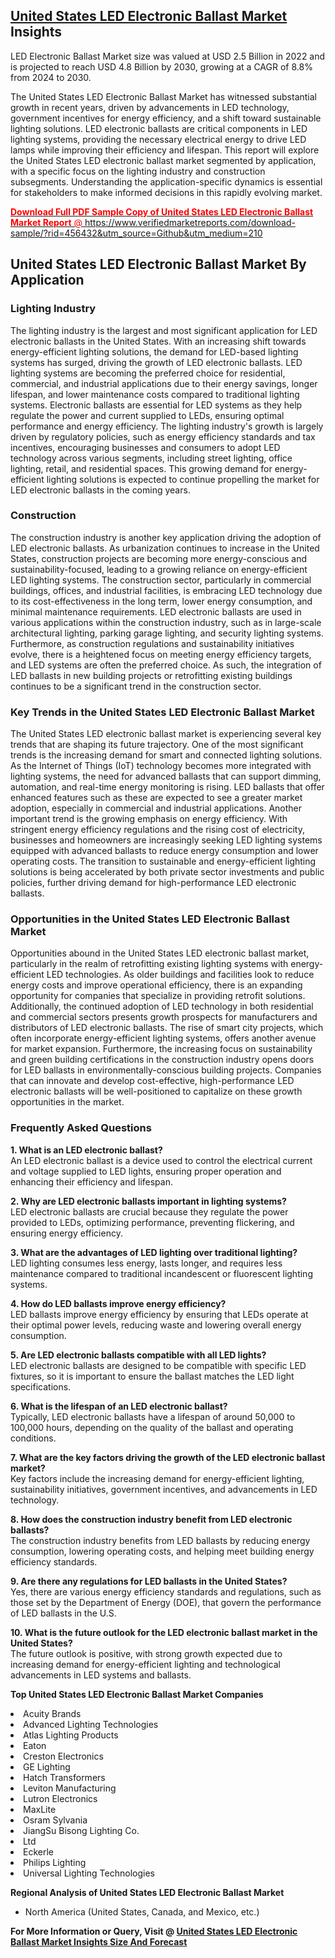 <h2><a href="https://www.verifiedmarketreports.com/download-sample/?rid=456432&amp;utm_source=Github&amp;utm_medium=210" target="_blank">United States LED Electronic Ballast Market</a> Insights</h2><p>LED Electronic Ballast Market size was valued at USD 2.5 Billion in 2022 and is projected to reach USD 4.8 Billion by 2030, growing at a CAGR of 8.8% from 2024 to 2030.</p><p><p>The United States LED Electronic Ballast Market has witnessed substantial growth in recent years, driven by advancements in LED technology, government incentives for energy efficiency, and a shift toward sustainable lighting solutions. LED electronic ballasts are critical components in LED lighting systems, providing the necessary electrical energy to drive LED lamps while improving their efficiency and lifespan. This report will explore the United States LED electronic ballast market segmented by application, with a specific focus on the lighting industry and construction subsegments. Understanding the application-specific dynamics is essential for stakeholders to make informed decisions in this rapidly evolving market. <a href="#"><p><span class=""><span style="color: #ff0000;"><strong>Download Full PDF Sample Copy of United States LED Electronic Ballast Market Report</strong> @ </span><a href="https://www.verifiedmarketreports.com/download-sample/?rid=456432&amp;utm_source=Github&amp;utm_medium=210" target="_blank">https://www.verifiedmarketreports.com/download-sample/?rid=456432&amp;utm_source=Github&amp;utm_medium=210</a></span></p></a></p><h2>United States LED Electronic Ballast Market By Application</h2><h3>Lighting Industry</h3><p>The lighting industry is the largest and most significant application for LED electronic ballasts in the United States. With an increasing shift towards energy-efficient lighting solutions, the demand for LED-based lighting systems has surged, driving the growth of LED electronic ballasts. LED lighting systems are becoming the preferred choice for residential, commercial, and industrial applications due to their energy savings, longer lifespan, and lower maintenance costs compared to traditional lighting systems. Electronic ballasts are essential for LED systems as they help regulate the power and current supplied to LEDs, ensuring optimal performance and energy efficiency. The lighting industry's growth is largely driven by regulatory policies, such as energy efficiency standards and tax incentives, encouraging businesses and consumers to adopt LED technology across various segments, including street lighting, office lighting, retail, and residential spaces. This growing demand for energy-efficient lighting solutions is expected to continue propelling the market for LED electronic ballasts in the coming years.</p><h3>Construction</h3><p>The construction industry is another key application driving the adoption of LED electronic ballasts. As urbanization continues to increase in the United States, construction projects are becoming more energy-conscious and sustainability-focused, leading to a growing reliance on energy-efficient LED lighting systems. The construction sector, particularly in commercial buildings, offices, and industrial facilities, is embracing LED technology due to its cost-effectiveness in the long term, lower energy consumption, and minimal maintenance requirements. LED electronic ballasts are used in various applications within the construction industry, such as in large-scale architectural lighting, parking garage lighting, and security lighting systems. Furthermore, as construction regulations and sustainability initiatives evolve, there is a heightened focus on meeting energy efficiency targets, and LED systems are often the preferred choice. As such, the integration of LED ballasts in new building projects or retrofitting existing buildings continues to be a significant trend in the construction sector.</p><h3>Key Trends in the United States LED Electronic Ballast Market</h3><p>The United States LED electronic ballast market is experiencing several key trends that are shaping its future trajectory. One of the most significant trends is the increasing demand for smart and connected lighting solutions. As the Internet of Things (IoT) technology becomes more integrated with lighting systems, the need for advanced ballasts that can support dimming, automation, and real-time energy monitoring is rising. LED ballasts that offer enhanced features such as these are expected to see a greater market adoption, especially in commercial and industrial applications. Another important trend is the growing emphasis on energy efficiency. With stringent energy efficiency regulations and the rising cost of electricity, businesses and homeowners are increasingly seeking LED lighting systems equipped with advanced ballasts to reduce energy consumption and lower operating costs. The transition to sustainable and energy-efficient lighting solutions is being accelerated by both private sector investments and public policies, further driving demand for high-performance LED electronic ballasts.</p><h3>Opportunities in the United States LED Electronic Ballast Market</h3><p>Opportunities abound in the United States LED electronic ballast market, particularly in the realm of retrofitting existing lighting systems with energy-efficient LED technologies. As older buildings and facilities look to reduce energy costs and improve operational efficiency, there is an expanding opportunity for companies that specialize in providing retrofit solutions. Additionally, the continued adoption of LED technology in both residential and commercial sectors presents growth prospects for manufacturers and distributors of LED electronic ballasts. The rise of smart city projects, which often incorporate energy-efficient lighting systems, offers another avenue for market expansion. Furthermore, the increasing focus on sustainability and green building certifications in the construction industry opens doors for LED ballasts in environmentally-conscious building projects. Companies that can innovate and develop cost-effective, high-performance LED electronic ballasts will be well-positioned to capitalize on these growth opportunities in the market.</p><h3>Frequently Asked Questions</h3><p><b>1. What is an LED electronic ballast?</b><br>An LED electronic ballast is a device used to control the electrical current and voltage supplied to LED lights, ensuring proper operation and enhancing their efficiency and lifespan.</p><p><b>2. Why are LED electronic ballasts important in lighting systems?</b><br>LED electronic ballasts are crucial because they regulate the power provided to LEDs, optimizing performance, preventing flickering, and ensuring energy efficiency.</p><p><b>3. What are the advantages of LED lighting over traditional lighting?</b><br>LED lighting consumes less energy, lasts longer, and requires less maintenance compared to traditional incandescent or fluorescent lighting systems.</p><p><b>4. How do LED ballasts improve energy efficiency?</b><br>LED ballasts improve energy efficiency by ensuring that LEDs operate at their optimal power levels, reducing waste and lowering overall energy consumption.</p><p><b>5. Are LED electronic ballasts compatible with all LED lights?</b><br>LED electronic ballasts are designed to be compatible with specific LED fixtures, so it is important to ensure the ballast matches the LED light specifications.</p><p><b>6. What is the lifespan of an LED electronic ballast?</b><br>Typically, LED electronic ballasts have a lifespan of around 50,000 to 100,000 hours, depending on the quality of the ballast and operating conditions.</p><p><b>7. What are the key factors driving the growth of the LED electronic ballast market?</b><br>Key factors include the increasing demand for energy-efficient lighting, sustainability initiatives, government incentives, and advancements in LED technology.</p><p><b>8. How does the construction industry benefit from LED electronic ballasts?</b><br>The construction industry benefits from LED ballasts by reducing energy consumption, lowering operating costs, and helping meet building energy efficiency standards.</p><p><b>9. Are there any regulations for LED ballasts in the United States?</b><br>Yes, there are various energy efficiency standards and regulations, such as those set by the Department of Energy (DOE), that govern the performance of LED ballasts in the U.S.</p><p><b>10. What is the future outlook for the LED electronic ballast market in the United States?</b><br>The future outlook is positive, with strong growth expected due to increasing demand for energy-efficient lighting and technological advancements in LED systems and ballasts.</p></p><p><strong>Top United States LED Electronic Ballast Market Companies</strong></p><div data-test-id=""><p><li>Acuity Brands</li><li> Advanced Lighting Technologies</li><li> Atlas Lighting Products</li><li> Eaton</li><li> Creston Electronics</li><li> GE Lighting</li><li> Hatch Transformers</li><li> Leviton Manufacturing</li><li> Lutron Electronics</li><li> MaxLite</li><li> Osram Sylvania</li><li> JiangSu Bisong Lighting Co.</li><li>Ltd</li><li> Eckerle</li><li> Philips Lighting</li><li> Universal Lighting Technologies</li></p><div><strong>Regional Analysis of&nbsp;United States LED Electronic Ballast Market</strong></div><ul><li dir="ltr"><p dir="ltr">North America&nbsp;(United States, Canada, and Mexico, etc.)</p></li></ul><p><strong>For More Information or Query, Visit @&nbsp;</strong><strong><a href="https://www.verifiedmarketreports.com/product/led-electronic-ballast-market/?utm_source=Github&amp;utm_medium=210" target="_blank">United States LED Electronic Ballast Market Insights Size And Forecast</a></strong></p></div>
